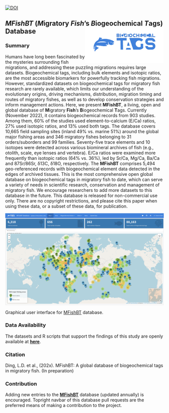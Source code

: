 [![DOI](https://zenodo.org/badge/DOI/10.5281/zenodo.7277802.svg)](https://doi.org/10.5281/zenodo.7277802)

## *MFishBT* (*M*igratory *Fish*’s *B*iogeochemical *T*ags) Database <img src="image/logo.png" align="right" width="250" />

### Summary

Humans have long been fascinated by the mysteries surrounding fish migrations, and addressing these puzzling migrations requires large datasets. Biogeochemical tags, including bulk elements and isotopic ratios, are the most accessible biomarkers for powerfully tracking fish migrations. However, standardized datasets on biogeochemical tags for migratory fish research are rarely available, which limits our understanding of the evolutionary origins, driving mechanisms, distribution, migration timing and routes of migratory fishes, as well as to develop conservation strategies and inform management actions. Here, we present **MFishBT**, a living, open and global database of **M**igratory **Fish**’s **B**iogeochemical **T**ags. Currently (November 2022), it contains biogeochemical records from 903 studies. Among them, 60% of the studies used element-to-calcium (E/Ca) ratios, 27% used isotopic ratios, and 13% used both tags. The database covers 10,665 field sampling sites (inland 49% vs. marine 51%) around the global major fishing areas and 346 migratory fishes belonging to 31 orders/suborders and 99 families. Seventy-five trace elements and 10 isotopes were detected across various biomineral archives of fish (e.g., otolith, scale, eye lenses and vertebra). E/Ca ratios were examined more frequently than isotopic ratios (64% vs. 36%), led by Sr/Ca, Mg/Ca, Ba/Ca and 87Sr/86Sr, δ13C, δ18O, respectively. The **MFishBT** comprises 5,494 geo-referenced records with biogeochemical element data detected in the edges of archived tissues. This is the most comprehensive open global database on biogeochemical tags in migratory fish to date, which can serve a variety of needs in scientific research, conservation and management of migratory fish. We encourage researchers to add more datasets to this database in the future. This database is released for non-commercial use only. There are no copyright restrictions, and please cite this paper when using these data, or a subset of these data, for publication.

<img src="image/interface.png" align="center" width="auto" />

Graphical user interface for [MFishBT](https://fish-ecology.shinyapps.io/mfishbt) database.


### Data Availability

The datasets and R scripts that support the findings of this study are openly available at [**here**](https://github.com/Otoliths/MFishBT_shiny/tree/main/paper_code). 

### Citation

Ding, L.D. et al., (202x). MFishBT: A global database of biogeochemical tags in migratory fish. (In preparation)

### Contribution

Adding new entries to the [**MFishBT**](https://fish-ecology.shinyapps.io/mfishbt) database (updated annually) is encouraged. Topright navbar of this database pull requests are the preferred means of making a contribution to the project.
